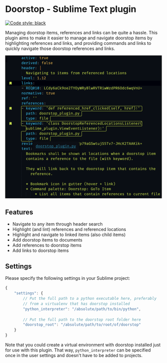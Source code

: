 # Doorstop - Sublime Text plugin

<a href="https://github.com/psf/black"><img alt="Code style: black" src="https://img.shields.io/badge/code%20style-black-000000.svg"></a>

Managing doorstop items, references and links can be quite a hassle. This plugin aims to make it easier to manage and navigate doorstop items by highlighting references and links, and providing commands and links to quickly navigate those doorstop references and links.

![Example of highlighted references](/assets/example.png "Example of highlighted references")

## Features

* Navigate to any item through header search
* Highlight (and lint) references and referenced locations
* Highlight and navigate to linked items (also child items)
* Add doorstop items to documents
* Add references to doorstop items
* Add links to doorstop items

## Settings

Please specify the following settings in your Sublime project:

```JavaScript
{
    "settings": {
        // Put the full path to a python executable here, preferably
        // from a virtualenv that has doorstop installed
        "python_interpreter": "/absolute/path/to/bin/python",

        // Put the full path to the doorstop root folder here
        "doorstop_root": "/absolute/path/to/root/of/doorstop"
    }
}
```
Note that you could create a virtual environment with doorstop installed
just for use with this plugin. That way, `python_interpreter` can be
specified once in the user settings and doesn't have to be added to
projects.
